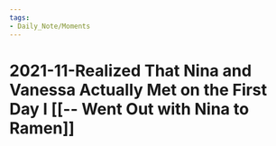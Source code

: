 ```yaml
---
tags:
- Daily_Note/Moments
---
```


# 2021-11-Realized That Nina and Vanessa Actually Met on the First Day I [[-- Went Out with Nina to Ramen]]